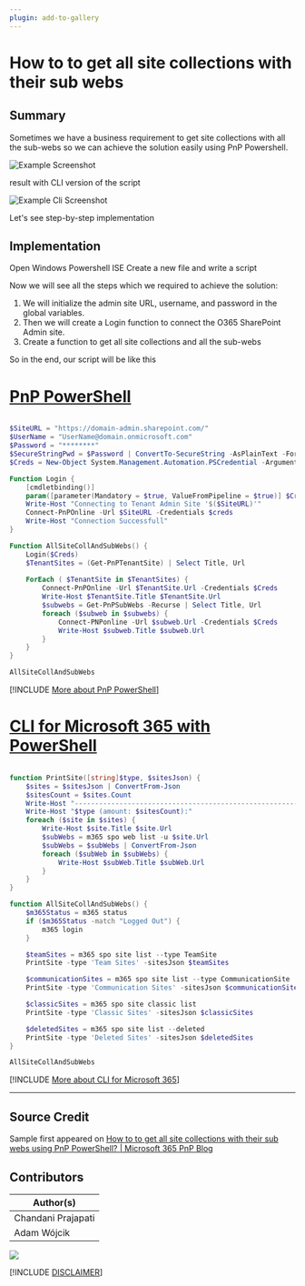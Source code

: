 ```yaml
---
plugin: add-to-gallery
---
```


# How to to get all site collections with their sub webs

## Summary

Sometimes we have a business requirement to get site collections with all the sub-webs so we can achieve the solution easily using PnP Powershell.

![Example Screenshot](assets/example.png)

result with CLI version of the script

![Example Cli Screenshot](assets/example_cli.png)

Let's see step-by-step implementation

## Implementation

Open Windows Powershell ISE
Create a new file and write a script

Now we will see all the steps which we required to achieve the solution:

1. We will initialize the admin site URL, username, and password in the global variables.
2. Then we will create a Login function to connect the O365 SharePoint Admin site.
3. Create a function to get all site collections and all the sub-webs

So in the end, our script will be like this

# [PnP PowerShell](#tab/pnpps)

```powershell

$SiteURL = "https://domain-admin.sharepoint.com/"
$UserName = "UserName@domain.onmicrosoft.com"
$Password = "********"
$SecureStringPwd = $Password | ConvertTo-SecureString -AsPlainText -Force 
$Creds = New-Object System.Management.Automation.PSCredential -ArgumentList $UserName, $SecureStringPwd

Function Login {
    [cmdletbinding()]
    param([parameter(Mandatory = $true, ValueFromPipeline = $true)] $Creds)
    Write-Host "Connecting to Tenant Admin Site '$($SiteURL)'" 
    Connect-PnPOnline -Url $SiteURL -Credentials $creds
    Write-Host "Connection Successfull"
}

Function AllSiteCollAndSubWebs() {
    Login($Creds)
    $TenantSites = (Get-PnPTenantSite) | Select Title, Url       
       
    ForEach ( $TenantSite in $TenantSites) { 
        Connect-PnPOnline -Url $TenantSite.Url -Credentials $Creds
        Write-Host $TenantSite.Title $TenantSite.Url
        $subwebs = Get-PnPSubWebs -Recurse | Select Title, Url
        foreach ($subweb in $subwebs) { 
            Connect-PNPonline -Url $subweb.Url -Credentials $Creds
            Write-Host $subweb.Title $subweb.Url 
        }  
    }
}

AllSiteCollAndSubWebs

```
[!INCLUDE [More about PnP PowerShell](../../docfx/includes/MORE-PNPPS.md)]

# [CLI for Microsoft 365 with PowerShell](#tab/cli-m365-ps)
```powershell

function PrintSite([string]$type, $sitesJson) {
    $sites = $sitesJson | ConvertFrom-Json
    $sitesCount = $sites.Count
    Write-Host "--------------------------------------------------------------------"
    Write-Host "$type (amount: $sitesCount):"
    foreach ($site in $sites) {
        Write-Host $site.Title $site.Url    
        $subWebs = m365 spo web list -u $site.Url
        $subWebs = $subWebs | ConvertFrom-Json
        foreach ($subWeb in $subWebs) {
            Write-Host $subWeb.Title $subWeb.Url
        }
    }
}

function AllSiteCollAndSubWebs() {
    $m365Status = m365 status
    if ($m365Status -match "Logged Out") {
        m365 login
    }

    $teamSites = m365 spo site list --type TeamSite
    PrintSite -type 'Team Sites' -sitesJson $teamSites

    $communicationSites = m365 spo site list --type CommunicationSite
    PrintSite -type 'Communication Sites' -sitesJson $communicationSites

    $classicSites = m365 spo site classic list
    PrintSite -type 'Classic Sites' -sitesJson $classicSites

    $deletedSites = m365 spo site list --deleted
    PrintSite -type 'Deleted Sites' -sitesJson $deletedSites
}

AllSiteCollAndSubWebs

```
[!INCLUDE [More about CLI for Microsoft 365](../../docfx/includes/MORE-CLIM365.md)]
***

## Source Credit

Sample first appeared on [How to to get all site collections with their sub webs using PnP PowerShell? | Microsoft 365 PnP Blog](https://techcommunity.microsoft.com/t5/microsoft-365-pnp-blog/how-to-to-get-all-site-collections-with-their-sub-webs-using-pnp/ba-p/2322131)

## Contributors

| Author(s) |
|-----------|
| Chandani Prajapati |
| Adam Wójcik |


<img src="https://m365-visitor-stats.azurewebsites.net/script-samples/scripts/get-all-site-collections-subwebs?labelText=Visitors" class="img-visitor" aria-hidden="true" />


[!INCLUDE [DISCLAIMER](../../docfx/includes/DISCLAIMER.md)]
